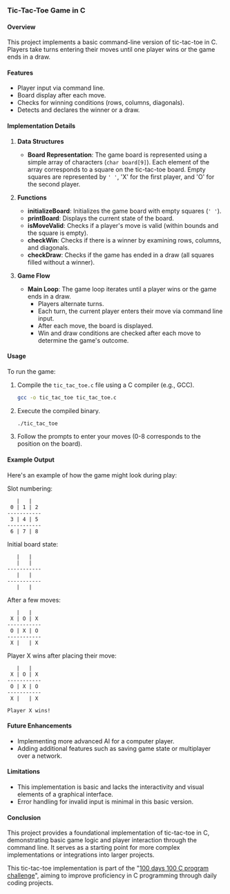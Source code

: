 ### Tic-Tac-Toe Game in C

#### Overview

This project implements a basic command-line version of tic-tac-toe in C. Players take turns entering their moves until one player wins or the game ends in a draw.

#### Features

- Player input via command line.
- Board display after each move.
- Checks for winning conditions (rows, columns, diagonals).
- Detects and declares the winner or a draw.

#### Implementation Details

1. **Data Structures**

   - **Board Representation**: The game board is represented using a simple array of characters (`char board[9]`). Each element of the array corresponds to a square on the tic-tac-toe board. Empty squares are represented by `' '`, 'X' for the first player, and 'O' for the second player.

2. **Functions**

   - **initializeBoard**: Initializes the game board with empty squares (`' '`).
   - **printBoard**: Displays the current state of the board.
   - **isMoveValid**: Checks if a player's move is valid (within bounds and the square is empty).
   - **checkWin**: Checks if there is a winner by examining rows, columns, and diagonals.
   - **checkDraw**: Checks if the game has ended in a draw (all squares filled without a winner).

3. **Game Flow**

   - **Main Loop**: The game loop iterates until a player wins or the game ends in a draw.
     - Players alternate turns.
     - Each turn, the current player enters their move via command line input.
     - After each move, the board is displayed.
     - Win and draw conditions are checked after each move to determine the game's outcome.

#### Usage

To run the game:

1. Compile the `tic_tac_toe.c` file using a C compiler (e.g., GCC).
   ```bash
   gcc -o tic_tac_toe tic_tac_toe.c
   ```
2. Execute the compiled binary.
   ```bash
   ./tic_tac_toe
   ```
3. Follow the prompts to enter your moves (0-8 corresponds to the position on the board).

#### Example Output

Here's an example of how the game might look during play:

Slot numbering:

```
   |   |
 0 | 1 | 2
-----------
 3 | 4 | 5
-----------
 6 | 7 | 8
```

Initial board state:

```
   |   |
   |   |  
-----------
   |   |  
-----------
   |   |  
```

After a few moves:

```
   |   |
 X | O | X
-----------
 O | X | O
-----------
 X |   | X
```

Player X wins after placing their move:

```
   |   |
 X | O | X
-----------
 O | X | O
-----------
 X |   | X

Player X wins!
```

#### Future Enhancements

- Implementing more advanced AI for a computer player.
- Adding additional features such as saving game state or multiplayer over a network.

#### Limitations

- This implementation is basic and lacks the interactivity and visual elements of a graphical interface.
- Error handling for invalid input is minimal in this basic version.

#### Conclusion

This project provides a foundational implementation of tic-tac-toe in C, demonstrating basic game logic and player interaction through the command line. It serves as a starting point for more complex implementations or integrations into larger projects.

This tic-tac-toe implementation is part of the "[100 days 100 C program challenge](https://github.com/dohack/100Days100CProjects)", aiming to improve proficiency in C programming through daily coding projects.